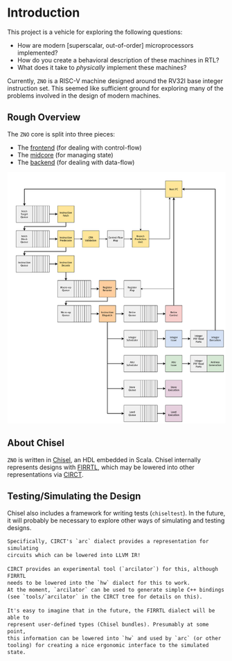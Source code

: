 # Introduction

This project is a vehicle for exploring the following questions:

- How are modern [superscalar, out-of-order] microprocessors implemented?
- How do you create a behavioral description of these machines in RTL?
- What does it take to *physically* implement these machines? 

Currently, `ZNO` is a RISC-V machine designed around the RV32I base integer 
instruction set. This seemed like sufficient ground for exploring many
of the problems involved in the design of modern machines. 

## Rough Overview

The `ZNO` core is split into three pieces:

- The [frontend](./front/frontend.md) (for dealing with control-flow)
- The [midcore](./mid/midcore.md) (for managing state)
- The [backend](./back/backend.md) (for dealing with data-flow)

![Diagram](./img/zno_core-overview.png)

## About Chisel

`ZNO` is written in [Chisel](https://github.com/chipsalliance/chisel), 
an HDL embedded in Scala. Chisel internally represents designs with 
[FIRRTL](https://github.com/chipsalliance/firrtl-spec), which may be lowered
into other representations via [CIRCT](https://github.com/llvm/circt).

## Testing/Simulating the Design

Chisel also includes a framework for writing tests (`chiseltest`).
In the future, it will probably be necessary to explore other ways of
simulating and testing designs. 

```admonish note
Specifically, CIRCT's `arc` dialect provides a representation for simulating
circuits which can be lowered into LLVM IR! 

CIRCT provides an experimental tool (`arcilator`) for this, although FIRRTL 
needs to be lowered into the `hw` dialect for this to work.
At the moment, `arcilator` can be used to generate simple C++ bindings 
(see `tools/`arcilator` in the CIRCT tree for details on this).

It's easy to imagine that in the future, the FIRRTL dialect will be able to
represent user-defined types (Chisel bundles). Presumably at some point,
this information can be lowered into `hw` and used by `arc` (or other 
tooling) for creating a nice ergonomic interface to the simulated state.
```

